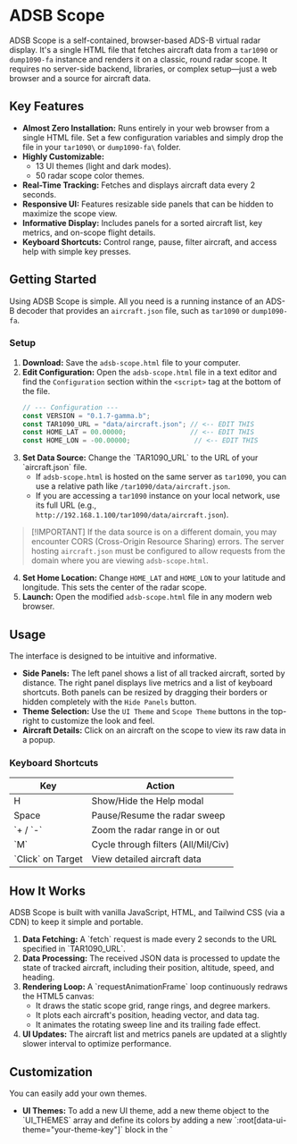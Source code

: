 # ADSB Scope

ADSB Scope is a self-contained, browser-based ADS-B virtual radar display. It's a single HTML file that fetches aircraft data from a ```tar1090``` or ```dump1090-fa``` instance and renders it on a classic, round radar scope. It requires no server-side backend, libraries, or complex setup—just a web browser and a source for aircraft data.

## Key Features

* **Almost Zero Installation:** Runs entirely in your web browser from a single HTML file. Set a few configuration variables and simply drop the file in your ```tar1090\``` or ```dump1090-fa\``` folder.
* **Highly Customizable:**
  * 13 UI themes (light and dark modes).
  * 50 radar scope color themes.
* **Real-Time Tracking:** Fetches and displays aircraft data every 2 seconds.
* **Responsive UI:** Features resizable side panels that can be hidden to maximize the scope view.
* **Informative Display:** Includes panels for a sorted aircraft list, key metrics, and on-scope flight details.
* **Keyboard Shortcuts:** Control range, pause, filter aircraft, and access help with simple key presses.

## Getting Started

Using ADSB Scope is simple. All you need is a running instance of an ADS-B decoder that provides an ```aircraft.json``` file, such as ```tar1090``` or ```dump1090-fa```.

### Setup

1. **Download:** Save the ```adsb-scope.html``` file to your computer.
2. **Edit Configuration:** Open the ```adsb-scope.html``` file in a text editor and find the ```Configuration``` section within the ```<script>``` tag at the bottom of the file.
   ```javascript
   // --- Configuration ---
   const VERSION = "0.1.7-gamma.b";
   const TAR1090_URL = "data/aircraft.json"; // <-- EDIT THIS
   const HOME_LAT = 00.00000;                // <-- EDIT THIS
   const HOME_LON = -00.00000;                // <-- EDIT THIS
   ```
3. **Set Data Source:** Change the \`TAR1090_URL\` to the URL of your \`aircraft.json\` file.
   * If ```adsb-scope.html``` is hosted on the same server as ```tar1090```, you can use a relative path like ```/tar1090/data/aircraft.json```.
   * If you are accessing a ```tar1090``` instance on your local network, use its full URL (e.g., ```http://192.168.1.100/tar1090/data/aircraft.json```).
> [!IMPORTANT] If the data source is on a different domain, you may encounter CORS (Cross-Origin Resource Sharing) errors. The server hosting ```aircraft.json``` must be configured to allow requests from the domain where you are viewing ```adsb-scope.html```.
4. **Set Home Location:** Change `HOME_LAT` and `HOME_LON` to your latitude and longitude. This sets the center of the radar scope.
5. **Launch:** Open the modified ```adsb-scope.html``` file in any modern web browser.

## Usage

The interface is designed to be intuitive and informative.

* **Side Panels:** The left panel shows a list of all tracked aircraft, sorted by distance. The right panel displays live metrics and a list of keyboard shortcuts. Both panels can be resized by dragging their borders or hidden completely with the ```Hide Panels``` button.
* **Theme Selection:** Use the ```UI Theme``` and ```Scope Theme``` buttons in the top-right to customize the look and feel.
* **Aircraft Details:** Click on an aircraft on the scope to view its raw data in a popup.

### Keyboard Shortcuts

| Key               | Action                               |
| ----------------- | ------------------------------------ |
| H               | Show/Hide the Help modal             |
| Space           | Pause/Resume the radar sweep         |
| \`+ / \`-\`         | Zoom the radar range in or out       |
| \`M\`               | Cycle through filters (All/Mil/Civ)  |
| \`Click\` on Target | View detailed aircraft data          |

## How It Works

ADSB Scope is built with vanilla JavaScript, HTML, and Tailwind CSS (via a CDN) to keep it simple and portable.

1. **Data Fetching:** A \`fetch\` request is made every 2 seconds to the URL specified in \`TAR1090_URL\`.
2. **Data Processing:** The received JSON data is processed to update the state of tracked aircraft, including their position, altitude, speed, and heading.
3. **Rendering Loop:** A \`requestAnimationFrame\` loop continuously redraws the HTML5 canvas:
   * It draws the static scope grid, range rings, and degree markers.
   * It plots each aircraft's position, heading vector, and data tag.
   * It animates the rotating sweep line and its trailing fade effect.
4. **UI Updates:** The aircraft list and metrics panels are updated at a slightly slower interval to optimize performance.

## Customization

You can easily add your own themes.

* **UI Themes:** To add a new UI theme, add a new theme object to the \`UI_THEMES\` array and define its colors by adding a new \`:root[data-ui-theme="your-theme-key"]\` block in the \`<style>\` section.
* **Scope Themes:** To add a new scope theme, find the \`tailwind.config\` object and add a new color palette object within \`theme.extend.colors\`. Then, add a corresponding entry to the \`SCOPE_THEMES\` array.

## Known Issues

* Aircraft are not highlighed on the scope when clicking on them in the left side panel.
* Aircraft tracks become distorted when resizing the window
* Aircraft tracks become distorted when changing the range
* Aircraft tracks become distorted when resizing the side panels

## Future Enhancements

* Set minimum width for side panels
* Add heading and sqawk code to aircraft info in the scope
* Add airport markers and information to the scope view
* Add weather radar to the scope view

## License

This project is licensed under the GNU General Public License v3.0.

Copyright (C) 2025 dustsignal
